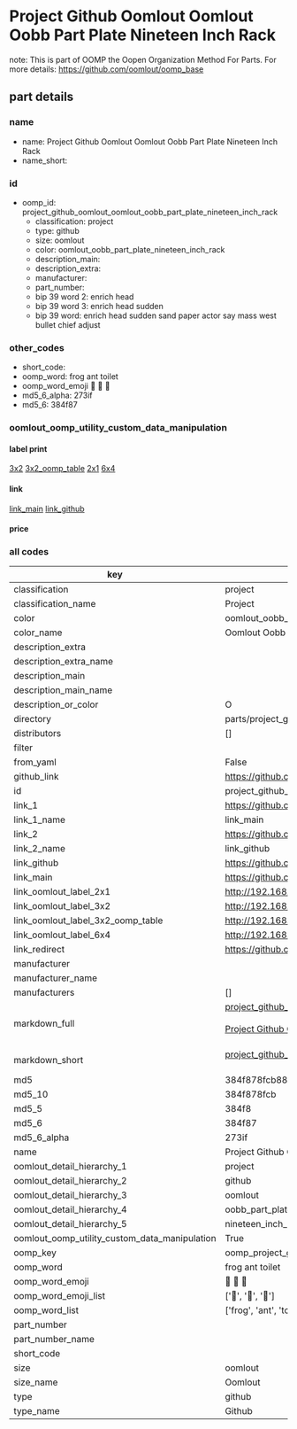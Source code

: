 # Project Github Oomlout Oomlout Oobb Part Plate Nineteen Inch Rack  

note: This is part of OOMP the Oopen Organization Method For Parts. For more details: https://github.com/oomlout/oomp_base

##  part details
  







### name
* name: Project Github Oomlout Oomlout Oobb Part Plate Nineteen Inch Rack
* name_short: 
### id
* oomp_id: project_github_oomlout_oomlout_oobb_part_plate_nineteen_inch_rack
  * classification: project
  * type: github
  * size: oomlout
  * color: oomlout_oobb_part_plate_nineteen_inch_rack
  * description_main: 
  * description_extra: 
  * manufacturer: 
  * part_number: 
  * bip 39 word 2: enrich head
  * bip 39 word 3: enrich head sudden
  * bip 39 word: enrich head sudden sand paper actor say mass west bullet chief adjust

### other_codes
* short_code: 
* oomp_word: frog ant toilet
* oomp_word_emoji :frog: :ant: :toilet:
* md5_6_alpha: 273if
* md5_6: 384f87






### oomlout_oomp_utility_custom_data_manipulation
#### label print
[3x2](http://192.168.1.245:1112/?label=oomp%20273if)
[3x2_oomp_table](http://192.168.1.108:1112/?label=oomp%20273if)
[2x1](http://192.168.1.242:1112/?label=oomp%20273if)
[6x4](http://192.168.1.55:1112/?label=oomp%20273if)    

#### link

[link_main](https://github.com/oomlout/oomlout_oomp_version_1_messy/tree/main/parts/project_github_oomlout_oomlout_oobb_part_plate_nineteen_inch_rack) [link_github](https://github.com/oomlout/oomlout_oomp_version_1_messy/tree/main/parts/project_github_oomlout_oomlout_oobb_part_plate_nineteen_inch_rack)                             

#### price







### all codes 
| key | value |  
| --- | --- |  
| classification | project |  
| classification_name | Project |  
| color | oomlout_oobb_part_plate_nineteen_inch_rack |  
| color_name | Oomlout Oobb Part Plate Nineteen Inch Rack |  
| description_extra |  |  
| description_extra_name |  |  
| description_main |  |  
| description_main_name |  |  
| description_or_color | O  |  
| directory | parts/project_github_oomlout_oomlout_oobb_part_plate_nineteen_inch_rack |  
| distributors | [] |  
| filter |  |  
| from_yaml | False |  
| github_link | https://github.com/oomlout/oomlout_oomp_part_src/tree/main/parts/project_github_oomlout_oomlout_oobb_part_plate_nineteen_inch_rack |  
| id | project_github_oomlout_oomlout_oobb_part_plate_nineteen_inch_rack |  
| link_1 | https://github.com/oomlout/oomlout_oomp_version_1_messy/tree/main/parts/project_github_oomlout_oomlout_oobb_part_plate_nineteen_inch_rack |  
| link_1_name | link_main |  
| link_2 | https://github.com/oomlout/oomlout_oomp_version_1_messy/tree/main/parts/project_github_oomlout_oomlout_oobb_part_plate_nineteen_inch_rack |  
| link_2_name | link_github |  
| link_github | https://github.com/oomlout/oomlout_oomp_version_1_messy/tree/main/parts/project_github_oomlout_oomlout_oobb_part_plate_nineteen_inch_rack |  
| link_main | https://github.com/oomlout/oomlout_oomp_version_1_messy/tree/main/parts/project_github_oomlout_oomlout_oobb_part_plate_nineteen_inch_rack |  
| link_oomlout_label_2x1 | http://192.168.1.242:1112/?label=oomp%20273if |  
| link_oomlout_label_3x2 | http://192.168.1.245:1112/?label=oomp%20273if |  
| link_oomlout_label_3x2_oomp_table | http://192.168.1.108:1112/?label=oomp%20273if |  
| link_oomlout_label_6x4 | http://192.168.1.55:1112/?label=oomp%20273if |  
| link_redirect | https://github.com/oomlout/oomlout_oomp_version_1_messy/tree/main/parts/project_github_oomlout_oomlout_oobb_part_plate_nineteen_inch_rack |  
| manufacturer |  |  
| manufacturer_name |  |  
| manufacturers | [] |  
| markdown_full | [project_github_oomlout_oomlout_oobb_part_plate_nineteen_inch_rack](none)<br>[](none)<br>[Project Github Oomlout Oomlout Oobb Part Plate Nineteen Inch Rack](none)<br><br> |  
| markdown_short | [project_github_oomlout_oomlout_oobb_part_plate_nineteen_inch_rack](none)<br><br> |  
| md5 | 384f878fcb8897fc0acffbf3b11a8258 |  
| md5_10 | 384f878fcb |  
| md5_5 | 384f8 |  
| md5_6 | 384f87 |  
| md5_6_alpha | 273if |  
| name | Project Github Oomlout Oomlout Oobb Part Plate Nineteen Inch Rack |  
| oomlout_detail_hierarchy_1 | project |  
| oomlout_detail_hierarchy_2 | github |  
| oomlout_detail_hierarchy_3 | oomlout |  
| oomlout_detail_hierarchy_4 | oobb_part_plate |  
| oomlout_detail_hierarchy_5 | nineteen_inch_rack |  
| oomlout_oomp_utility_custom_data_manipulation | True |  
| oomp_key | oomp_project_github_oomlout_oomlout_oobb_part_plate_nineteen_inch_rack |  
| oomp_word | frog ant toilet |  
| oomp_word_emoji | :frog: :ant: :toilet: |  
| oomp_word_emoji_list | [':frog:', ':ant:', ':toilet:'] |  
| oomp_word_list | ['frog', 'ant', 'toilet'] |  
| part_number |  |  
| part_number_name |  |  
| short_code |  |  
| size | oomlout |  
| size_name | Oomlout |  
| type | github |  
| type_name | Github |  

